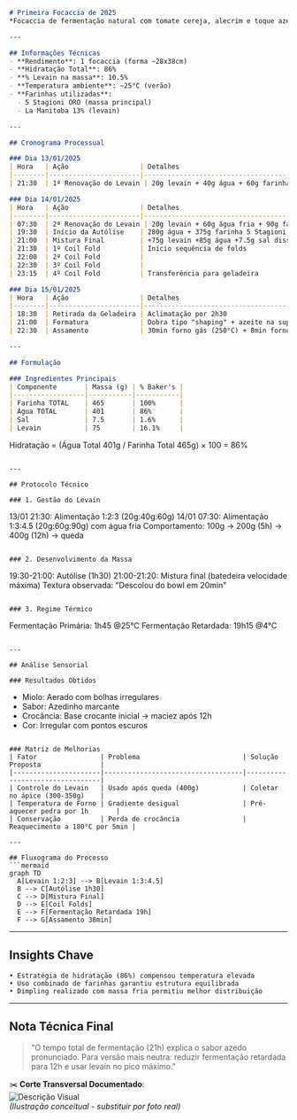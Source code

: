 ```markdown
# Primeira Focaccia de 2025  
*Focaccia de fermentação natural com tomate cereja, alecrim e toque azedo característico*  

---

## Informações Técnicas  
- **Rendimento**: 1 focaccia (forma ~28x38cm)  
- **Hidratação Total**: 86%  
- **% Levain na massa**: 10.5%  
- **Temperatura ambiente**: ~25°C (verão)  
- **Farinhas utilizadas**:  
  - 5 Stagioni ORO (massa principal)  
  - La Manitoba 13% (levain)  

---

## Cronograma Processual  

### Dia 13/01/2025  
| Hora   | Ação                  | Detalhes                                  |
|--------|-----------------------|-------------------------------------------|
| 21:30  | 1ª Renovação do Levain | 20g levain + 40g água + 60g farinha Manitoba |

### Dia 14/01/2025  
| Hora   | Ação                  | Detalhes                                  |
|--------|-----------------------|-------------------------------------------|
| 07:30  | 2ª Renovação do Levain | 20g levain + 60g água fria + 90g farinha Manitoba |
| 19:30  | Início da Autólise    | 280g água + 375g farinha 5 Stagioni       |
| 21:00  | Mistura Final         | +75g levain +85g água +7.5g sal dissolvido |
| 21:30  | 1º Coil Fold          | Início sequência de folds                 |
| 22:00  | 2º Coil Fold          |                                           |
| 22:30  | 3º Coil Fold          |                                           |
| 23:15  | 4º Coil Fold          | Transferência para geladeira              |

### Dia 15/01/2025  
| Hora   | Ação                  | Detalhes                                  |
|--------|-----------------------|-------------------------------------------|
| 18:30  | Retirada da Geladeira | Aclimatação por 2h30                      |
| 21:00  | Formatura             | Dobra tipo "shaping" + azeite na superfície |
| 22:30  | Assamento             | 30min forno gás (250°C) + 8min forno elétrico |

---

## Formulação  

### Ingredientes Principais  
| Componente       | Massa (g) | % Baker's |
|------------------|-----------|-----------|
| Farinha TOTAL    | 465       | 100%      |
| Água TOTAL       | 401       | 86%       |
| Sal              | 7.5       | 1.6%      |
| Levain           | 75        | 16.1%     |

```
Hidratação = (Água Total 401g / Farinha Total 465g) × 100 = 86%
```

---

## Protocolo Técnico  

### 1. Gestão do Levain  
```
13/01 21:30: Alimentação 1:2:3 (20g:40g:60g)
14/01 07:30: Alimentação 1:3:4.5 (20g:60g:90g) com água fria
Comportamento: 100g → 200g (5h) → 400g (12h) → queda
```

### 2. Desenvolvimento da Massa  
```
19:30-21:00: Autólise (1h30)
21:00-21:20: Mistura final (batedeira velocidade máxima)
Textura observada: "Descolou do bowl em 20min"
```

### 3. Regime Térmico  
```
Fermentação Primária: 1h45 @25°C
Fermentação Retardada: 19h15 @4°C
```

---

## Análise Sensorial  

### Resultados Obtidos  
```
- Miolo: Aerado com bolhas irregulares
- Sabor: Azedinho marcante
- Crocância: Base crocante inicial → maciez após 12h
- Cor: Irregular com pontos escuros
```

### Matriz de Melhorias  
| Fator                | Problema                          | Solução Proposta               |
|----------------------|-----------------------------------|---------------------------------|
| Controle do Levain   | Usado após queda (400g)           | Coletar no ápice (300-350g)    |
| Temperatura de Forno | Gradiente desigual                | Pré-aquecer pedra por 1h       |
| Conservação          | Perda de crocância                | Reaquecimento a 180°C por 5min |

---

## Fluxograma do Processo  
```mermaid
graph TD
  A[Levain 1:2:3] --> B[Levain 1:3:4.5]
  B --> C[Autólise 1h30]
  C --> D[Mistura Final]
  D --> E[Coil Folds]
  E --> F[Fermentação Retardada 19h]
  F --> G[Assamento 38min]
```

---

## Insights Chave  
```
• Estratégia de hidratação (86%) compensou temperatura elevada
• Uso combinado de farinhas garantiu estrutura equilibrada
• Dimpling realizado com massa fria permitiu melhor distribuição
```

---

## Nota Técnica Final  
> "O tempo total de fermentação (21h) explica o sabor azedo pronunciado. Para versão mais neutra: reduzir fermentação retardada para 12h e usar levain no pico máximo."

✂️ **Corte Transversal Documentado**:  
![Descrição Visual](https://via.placeholder.com/400x300?text=Miolo+Aerado+com+Tomate+e+Alecrim)  
*(Ilustração conceitual - substituir por foto real)*

```